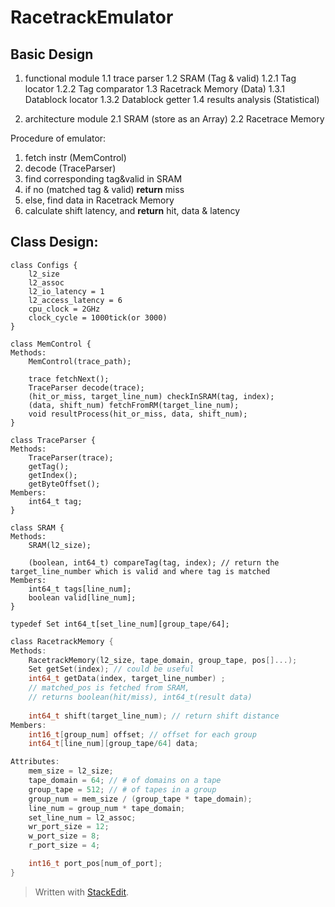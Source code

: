 # RacetrackEmulator

## Basic Design
1. functional module
1.1 trace parser
1.2 SRAM (Tag & valid)
1.2.1 Tag locator
1.2.2 Tag comparator 
1.3 Racetrack Memory (Data)
1.3.1 Datablock locator
1.3.2 Datablock getter
1.4 results analysis (Statistical)

2. architecture module
2.1 SRAM (store as an Array)
2.2 Racetrace Memory 

Procedure of emulator:
1. fetch instr (MemControl)
2. decode (TraceParser)
3. find corresponding tag&valid in SRAM
4. if no (matched tag & valid) **return** miss
5. else, find data in Racetrack Memory
6. calculate shift latency, and **return** hit, data & latency

## Class Design:

```
class Configs {
	l2_size
	l2_assoc
	l2_io_latency = 1
	l2_access_latency = 6
	cpu_clock = 2GHz
	clock_cycle = 1000tick(or 3000)
}
```

```
class MemControl {
Methods:
	MemControl(trace_path);

	trace fetchNext();
	TraceParser decode(trace);
	(hit_or_miss, target_line_num) checkInSRAM(tag, index);
	(data, shift_num) fetchFromRM(target_line_num);
	void resultProcess(hit_or_miss, data, shift_num);
}

```


```
class TraceParser {
Methods:
	TraceParser(trace);
	getTag();
	getIndex();
	getByteOffset();
Members:
	int64_t tag;
}
```

```
class SRAM {
Methods:
	SRAM(l2_size);

	(boolean, int64_t) compareTag(tag, index); // return the target_line_number which is valid and where tag is matched
Members:
	int64_t tags[line_num];
	boolean valid[line_num];
}
```

```
typedef Set int64_t[set_line_num][group_tape/64];
```
```c
class RacetrackMemory {
Methods:
	RacetrackMemory(l2_size, tape_domain, group_tape, pos[]...);
	Set getSet(index); // could be useful
	int64_t getData(index, target_line_number) ;
	// matched_pos is fetched from SRAM, 
	// returns boolean(hit/miss), int64_t(result data)
	
	int64_t shift(target_line_num); // return shift distance
Members:
	int16_t[group_num] offset; // offset for each group
	int64_t[line_num][group_tape/64] data;

Attributes:
	mem_size = l2_size;
	tape_domain = 64; // # of domains on a tape
	group_tape = 512; // # of tapes in a group
	group_num = mem_size / (group_tape * tape_domain);
	line_num = group_num * tape_domain;
	set_line_num = l2_assoc;
	wr_port_size = 12;
	w_port_size = 8;
	r_port_size = 4;

	int16_t port_pos[num_of_port];
}
```
> Written with [StackEdit](https://stackedit.io/).